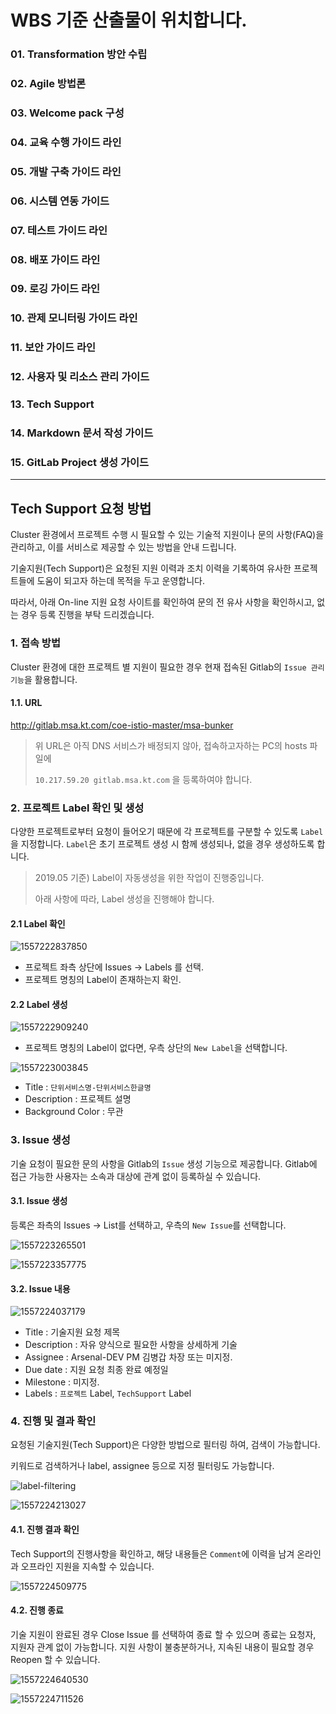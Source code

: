 # WBS 기준 산출물이 위치합니다.

### 01. Transformation 방안 수립

### 02. Agile 방법론

### 03. Welcome pack 구성

### 04. 교육 수행 가이드 라인

### 05. 개발 구축 가이드 라인

### 06. 시스템 연동 가이드

### 07. 테스트 가이드 라인

### 08. 배포 가이드 라인

### 09. 로깅 가이드 라인

### 10. 관제 모니터링 가이드 라인

### 11. 보안 가이드 라인

### 12. 사용자 및 리소스 관리 가이드

### 13. Tech Support

### 14. Markdown 문서 작성 가이드

### 15. GitLab Project 생성 가이드

---

## Tech Support 요청 방법

Cluster 환경에서 프로젝트 수행 시 필요할 수 있는 기술적 지원이나 문의 사항(FAQ)을 관리하고, 이를 서비스로 제공할 수 있는 방법을 안내 드립니다.

기술지원(Tech Support)은 요청된 지원 이력과 조치 이력을 기록하여 유사한 프로젝트들에 도움이 되고자 하는데 목적을 두고 운영합니다.

따라서, 아래 On-line 지원 요청 사이트를 확인하여 문의 전 유사 사항을 확인하시고, 없는 경우 등록 진행을 부탁 드리겠습니다.

### 1. 접속 방법

Cluster 환경에 대한 프로젝트 별 지원이 필요한 경우 현재 접속된 Gitlab의 `Issue 관리 기능`을 활용합니다.

#### 1.1. URL

<http://gitlab.msa.kt.com/coe-istio-master/msa-bunker>

> 위 URL은 아직 DNS 서비스가 배정되지 않아, 접속하고자하는 PC의 hosts 파일에
>
> `10.217.59.20 gitlab.msa.kt.com` 을 등록하여야 합니다.

### 2. 프로젝트 Label 확인 및 생성

다양한 프로젝트로부터 요청이 들어오기 때문에 각 프로젝트를 구분할 수 있도록 `Label`을 지정합니다. `Label`은 초기 프로젝트 생성 시 함께 생성되나, 없을 경우 생성하도록 합니다.

> 2019.05 기준) Label이 자동생성을 위한 작업이 진행중입니다.
>
> 아래 사항에 따라, Label 생성을 진행해야 합니다.

#### 2.1 Label 확인

![1557222837850](assets/1557222837850.png)

- 프로젝트 좌측 상단에 Issues -> Labels 를 선택.
- 프로젝트 명칭의 Label이 존재하는지 확인.

#### 2.2 Label 생성

![1557222909240](assets/1557222909240.png)

- 프로젝트 명칭의 Label이 없다면, 우측 상단의 `New Label`을 선택합니다.

![1557223003845](assets/1557223003845.png)

- Title : `단위서비스명-단위서비스한글명`
- Description : 프로젝트 설명
- Background Color : 무관

### 3. Issue 생성

기술 요청이 필요한 문의 사항을 Gitlab의 `Issue` 생성 기능으로 제공합니다. Gitlab에 접근 가능한 사용자는 소속과 대상에 관계 없이 등록하실 수 있습니다.

#### 3.1. Issue 생성

등록은 좌측의 Issues -> List를 선택하고, 우측의 `New Issue`를 선택합니다.

![1557223265501](assets/1557223265501.png)

![1557223357775](assets/1557223357775.png)

#### 3.2. Issue 내용

![1557224037179](assets/1557224037179.png)

- Title : 기술지원 요청 제목
- Description : 자유 양식으로 필요한 사항을 상세하게 기술
- Assignee : Arsenal-DEV PM 김병갑 차장 또는 미지정.
- Due date : 지원 요청 최종 완료 예정일
- Milestone : 미지정.
- Labels : `프로젝트` Label, `TechSupport` Label

### 4. 진행 및 결과 확인

요청된 기술지원(Tech Support)은 다양한 방법으로 필터링 하여, 검색이 가능합니다.

키워드로 검색하거나 label, assignee 등으로 지정 필터링도 가능합니다.

![label-filtering](assets/label-filtering.PNG)

![1557224213027](assets/1557224213027.png)

#### 4.1. 진행 결과 확인

Tech Support의 진행사항을 확인하고, 해당 내용들은 `Comment`에 이력을 남겨 온라인과 오프라인 지원을 지속할 수 있습니다.

![1557224509775](assets/1557224509775.png)

#### 4.2. 진행 종료

기술 지원이 완료된 경우 Close Issue 를 선택하여 종료 할 수 있으며 종료는 요청자, 지원자 관계 없이 가능합니다. 지원 사항이 불충분하거나, 지속된 내용이 필요할 경우 Reopen 할 수 있습니다.

![1557224640530](assets/1557224640530.png)

![1557224711526](assets/1557224711526.png)
